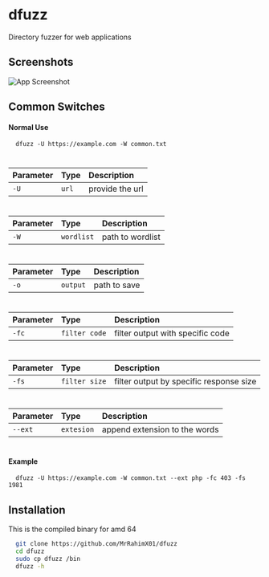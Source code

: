 
# dfuzz

Directory fuzzer for web applications


## Screenshots

![App Screenshot](https://i.ibb.co/8K0H3zX/Screenshot-4.png)





## Common Switches

#### Normal Use

```http
  dfuzz -U https://example.com -W common.txt
```
#
#

| Parameter | Type     | Description                |
| :-------- | :------- | :------------------------- |
| `-U` | `url` | provide the url |

#

| Parameter | Type     | Description                       |
| :-------- | :------- | :-------------------------------- |
| `-W`      | `wordlist` | path to  wordlist |

#

| Parameter | Type     | Description                       |
| :-------- | :------- | :-------------------------------- |
| `-o`      | `output` | path to save |

#

| Parameter | Type     | Description                       |
| :-------- | :------- | :-------------------------------- |
| `-fc`      | `filter code` | filter output with specific code |

#

| Parameter | Type     | Description                       |
| :-------- | :------- | :-------------------------------- |
| `-fs`      | `filter size` | filter output by specific response size |


#

| Parameter | Type     | Description                       |
| :-------- | :------- | :-------------------------------- |
| `--ext`      | `extesion` | append extension to the words |

#
#### Example

```http
  dfuzz -U https://example.com -W common.txt --ext php -fc 403 -fs 1981

```

## Installation

This is the compiled binary for amd 64

```bash
  git clone https://github.com/MrRahimX01/dfuzz
  cd dfuzz
  sudo cp dfuzz /bin
  dfuzz -h
```
    
